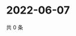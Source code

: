 # 2022-06-07

共 0 条

<!-- BEGIN WEIBO -->
<!-- 最后更新时间 Tue Jun 07 2022 01:21:06 GMT+0800 (China Standard Time) -->

<!-- END WEIBO -->
